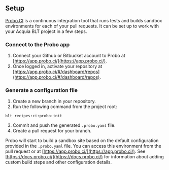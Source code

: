## Setup
[Probo.CI](https://probo.ci/) is a continuous integration tool that runs tests and builds sandbox environments for each of your pull requests. It can be set up to work with your Acquia BLT project in a few steps.

### Connect to the Probo app
1. Connect your Github or Bitbucket account to Probo at [https://app.probo.ci/](https://app.probo.ci/).
2. Once logged in, activate your repository at [https://app.probo.ci/#/dashboard/repos](https://app.probo.ci/#/dashboard/repos).

### Generate a configuration file
1. Create a new branch in your repository.
2. Run the following command from the project root:
  ```
  blt recipes:ci:probo:init
  ```
3. Commit and push the generated `.probo.yaml` file.
4. Create a pull request for your branch.

Probo will start to build a sandbox site based on the default configuration provided in the `.probo.yaml` file. You can access this environment from the pull request or at [https://app.probo.ci/](https://app.probo.ci/). See [https://docs.probo.ci/](https://docs.probo.ci/) for information about adding custom build steps and other configuration details.
